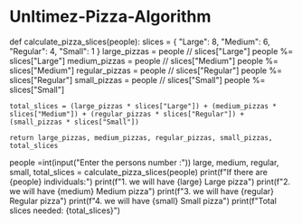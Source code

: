 # Unltimez-Pizza-Algorithm
def calculate_pizza_slices(people):
    slices = {
        "Large": 8,
        "Medium": 6,
        "Regular": 4,
        "Small": 1
    }
    large_pizzas = people // slices["Large"]
    people %= slices["Large"]
    medium_pizzas = people // slices["Medium"]
    people %= slices["Medium"]
    regular_pizzas = people // slices["Regular"]
    people %= slices["Regular"]
    small_pizzas = people // slices["Small"]
    people %= slices["Small"]

    total_slices = (large_pizzas * slices["Large"]) + (medium_pizzas * slices["Medium"]) + (regular_pizzas * slices["Regular"]) + (small_pizzas * slices["Small"])

    return large_pizzas, medium_pizzas, regular_pizzas, small_pizzas, total_slices

people =int(input("Enter the persons number :"))
large, medium, regular, small, total_slices = calculate_pizza_slices(people)
print(f"If there are {people} individuals:")
print(f"1. we will have {large} Large pizza")
print(f"2. we will have {medium} Medium pizza")
print(f"3. we will have {regular} Regular pizza")
print(f"4. we will have {small} Small pizza")
print(f"Total slices needed: {total_slices}")

